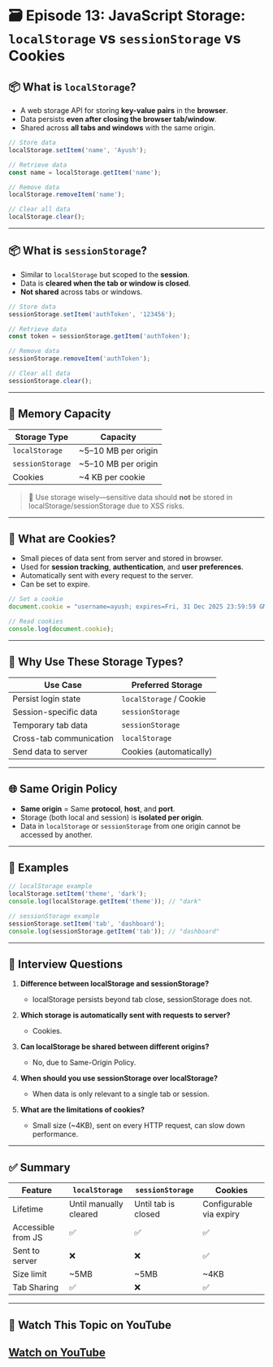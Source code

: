 # 🗃️ Episode 13: JavaScript Storage: `localStorage` vs `sessionStorage` vs Cookies

## 📦 What is `localStorage`?

- A web storage API for storing **key-value pairs** in the **browser**.
- Data persists **even after closing the browser tab/window**.
- Shared across **all tabs and windows** with the same origin.

```js
// Store data
localStorage.setItem('name', 'Ayush');

// Retrieve data
const name = localStorage.getItem('name');

// Remove data
localStorage.removeItem('name');

// Clear all data
localStorage.clear();
```

---

## 📦 What is `sessionStorage`?

- Similar to `localStorage` but scoped to the **session**.
- Data is **cleared when the tab or window is closed**.
- **Not shared** across tabs or windows.

```js
// Store data
sessionStorage.setItem('authToken', '123456');

// Retrieve data
const token = sessionStorage.getItem('authToken');

// Remove data
sessionStorage.removeItem('authToken');

// Clear all data
sessionStorage.clear();
```

---

## 💾 Memory Capacity

| Storage Type     | Capacity                |
|------------------|-------------------------|
| `localStorage`   | ~5–10 MB per origin     |
| `sessionStorage` | ~5–10 MB per origin     |
| Cookies          | ~4 KB per cookie        |

> 🔐 Use storage wisely—sensitive data should **not** be stored in localStorage/sessionStorage due to XSS risks.

---

## 🍪 What are Cookies?

- Small pieces of data sent from server and stored in browser.
- Used for **session tracking**, **authentication**, and **user preferences**.
- Automatically sent with every request to the server.
- Can be set to expire.

```js
// Set a cookie
document.cookie = "username=ayush; expires=Fri, 31 Dec 2025 23:59:59 GMT";

// Read cookies
console.log(document.cookie);
```

---

## 🔐 Why Use These Storage Types?

| Use Case                 | Preferred Storage      |
|--------------------------|------------------------|
| Persist login state      | `localStorage` / Cookie |
| Session-specific data    | `sessionStorage`       |
| Temporary tab data       | `sessionStorage`       |
| Cross-tab communication  | `localStorage`         |
| Send data to server      | Cookies (automatically) |

---

## 🌐 Same Origin Policy

- **Same origin** = Same **protocol**, **host**, and **port**.
- Storage (both local and session) is **isolated per origin**.
- Data in `localStorage` or `sessionStorage` from one origin cannot be accessed by another.

---

## 🧪 Examples

```js
// localStorage example
localStorage.setItem('theme', 'dark');
console.log(localStorage.getItem('theme')); // "dark"

// sessionStorage example
sessionStorage.setItem('tab', 'dashboard');
console.log(sessionStorage.getItem('tab')); // "dashboard"
```

---

## 🧠 Interview Questions

1. **Difference between localStorage and sessionStorage?**
   - localStorage persists beyond tab close, sessionStorage does not.

2. **Which storage is automatically sent with requests to server?**
   - Cookies.

3. **Can localStorage be shared between different origins?**
   - No, due to Same-Origin Policy.

4. **When should you use sessionStorage over localStorage?**
   - When data is only relevant to a single tab or session.

5. **What are the limitations of cookies?**
   - Small size (~4KB), sent on every HTTP request, can slow down performance.

---

## ✅ Summary

| Feature            | `localStorage`         | `sessionStorage`       | Cookies                  |
|--------------------|------------------------|-------------------------|--------------------------|
| Lifetime           | Until manually cleared | Until tab is closed     | Configurable via expiry |
| Accessible from JS | ✅                     | ✅                      | ✅                       |
| Sent to server     | ❌                    | ❌                     | ✅                       |
| Size limit         | ~5MB                   | ~5MB                    | ~4KB                    |
| Tab Sharing        | ✅                     | ❌                     | ✅                       |

---

## 🎥 Watch This Topic on YouTube
## [Watch on YouTube](https://www.youtube.com/watch?v=MOd5cTJ6kaA)